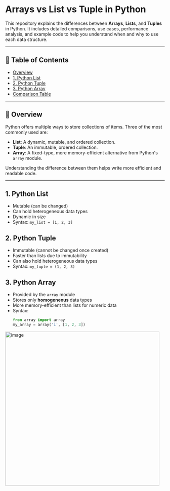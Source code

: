 # Arrays vs List vs Tuple in Python

This repository explains the differences between **Arrays**, **Lists**, and **Tuples** in Python. It includes detailed comparisons, use cases, performance analysis, and example code to help you understand when and why to use each data structure.

---

## 📌 Table of Contents

- [Overview](#overview)
- [1. Python List](#1-python-list)
- [2. Python Tuple](#2-python-tuple)
- [3. Python Array](#3-python-array)
- [Comparison Table](#comparison-table)

---

## 🧠 Overview

Python offers multiple ways to store collections of items. Three of the most commonly used are:

- **List**: A dynamic, mutable, and ordered collection.
- **Tuple**: An immutable, ordered collection.
- **Array**: A fixed-type, more memory-efficient alternative from Python's `array` module.

Understanding the difference between them helps write more efficient and readable code.

---

## 1. Python List

- Mutable (can be changed)
- Can hold heterogeneous data types
- Dynamic in size
- Syntax: `my_list = [1, 2, 3]`

## 2. Python Tuple

- Immutable (cannot be changed once created)
- Faster than lists due to immutability
- Can also hold heterogeneous data types
- Syntax: `my_tuple = (1, 2, 3)`

## 3. Python Array

- Provided by the `array` module
- Stores only **homogeneous** data types
- More memory-efficient than lists for numeric data
- Syntax:
  ```python
  from array import array
  my_array = array('i', [1, 2, 3])
<img width="487" alt="image" src="https://github.com/user-attachments/assets/f6171450-fc92-4f3f-a3cc-e089ebf2a798" />
